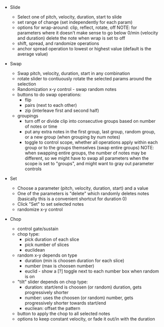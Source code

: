 - Slide
  - Select one of pitch, velocity, duration, start to slide
  - set range of change (set independently for each param)
  - options for wrap-around: clip, reflect, rotate, off
    NOTE: for parameters where it doesn't make sense to go below 0/min (velocity and duration) delete the note when wrap is set to off
  - shift, spread, and randomize operations
  - anchor spread operation to lowest or highest value (default is the average value)

- Swap
  - Swap pitch, velocity, duration, start in any combination
  - rotate slider to contiuously rotate the selected params around the selection
  - Randomization x-y control - swap random notes 
  - buttons to do swap operations:
    - flip
    - pairs (next to each other)
    - zip (interleave first and second half)
  - groupings
    - turn off or divide clip into consecutive groups based on number of notes or time
    - put any extra notes in the first group, last group, random group, or a new group (when grouping by num notes)
    - toggle to control scope, whether all operations apply within each group or to the groups themselves (swap entire groups)
      NOTE: when swapping entire groups, the number of notes may be different, so we might have to swap all parameters when the
      scope is set to "groups", and might want to gray out parameter controls

- Set
  - Choose a parameter (pitch, velocity, duration, start) and a value
  - One of the parameters is "delete" which randomly deletes notes (basically this is a convenient shortcut for duration 0)
  - Click "Set" to set selected notes
  - randomize x-y control

- Chop
  - control gate/sustain
  - chop type:
    - pick duration of each slice
    - pick number of slices
    - euclidean
  - random x-y depends on type
    - duration (min is choosen duration for each slice)
    - number (max is choosen number)   
    - euclid -  show a [?] toggle next to each number box when random is on
  - "tilt" slider depends on chop type:
    - duration: start/end is choosen (or random) duration, gets progressively shorter
    - number: uses the choosen (or random) number, gets progressively shorter towards start/end
    - eucliean: offset the pattern
  - button to apply the chop to all selected notes
  - options to keep constant velocity, or fade it out/in with the duration